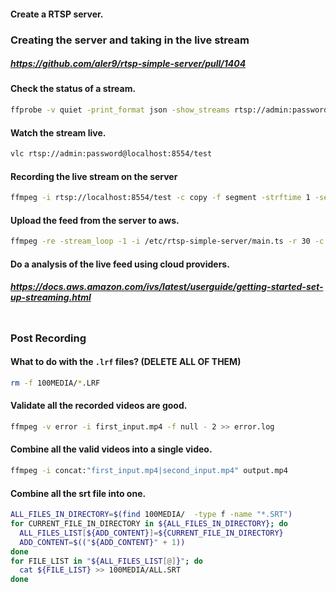 #### Create a RTSP server.

### Creating the server and taking in the live stream
##### https://github.com/aler9/rtsp-simple-server/pull/1404

#### Check the status of a stream.
``` bash
ffprobe -v quiet -print_format json -show_streams rtsp://admin:password@localhost:8554/test
```

#### Watch the stream live.
``` bash
vlc rtsp://admin:password@localhost:8554/test
```

#### Recording the live stream on the server
``` bash
ffmpeg -i rtsp://localhost:8554/test -c copy -f segment -strftime 1 -segment_time 3600 -segment_format mpegts /etc/rtsp-simple-server/main.ts
```

#### Upload the feed from the server to aws.
``` bash
ffmpeg -re -stream_loop -1 -i /etc/rtsp-simple-server/main.ts -r 30 -c:v libx264 -pix_fmt yuv420p -profile:v main -preset veryfast -x264opts "nal-hrd=cbr:no-scenecut" -minrate 3000 -maxrate 3000 -g 60 -c:a aac -b:a 160k -ac 2 -ar 44100 -f flv rtmps://${INGEST_ENDPOINT}:443/app/${STREAM_KEY}
```

#### Do a analysis of the live feed using cloud providers.

##### https://docs.aws.amazon.com/ivs/latest/userguide/getting-started-set-up-streaming.html

```

```

### Post Recording

#### What to do with the `.lrf` files? (DELETE ALL OF THEM)
``` bash
rm -f 100MEDIA/*.LRF
```

#### Validate all the recorded videos are good.
``` bash
ffmpeg -v error -i first_input.mp4 -f null - 2 >> error.log
```

#### Combine all the valid videos into a single video.
``` bash
ffmpeg -i concat:"first_input.mp4|second_input.mp4" output.mp4
```

#### Combine all the srt file into one.
``` bash
ALL_FILES_IN_DIRECTORY=$(find 100MEDIA/  -type f -name "*.SRT")
for CURRENT_FILE_IN_DIRECTORY in ${ALL_FILES_IN_DIRECTORY}; do
  ALL_FILES_LIST[${ADD_CONTENT}]=${CURRENT_FILE_IN_DIRECTORY}
  ADD_CONTENT=$(("${ADD_CONTENT}" + 1))
done
for FILE_LIST in "${ALL_FILES_LIST[@]}"; do
  cat ${FILE_LIST} >> 100MEDIA/ALL.SRT
done
```
